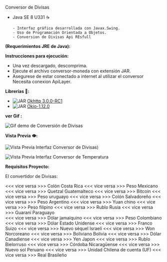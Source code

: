 Conversor de Divisas
   - Java SE 8 U331 ☕
            
         - Interfaz gráfica desarrollada con Javax.Swing.
         - Uso de Programación Orientada a Objetos.
         - Conversion de Divisas Api REsfull
  

**(Requerimientos JRE de Java):**

**Instrucciones para ejecución:**

  - Una vez descargado, descomprima.
  - Ejecute el archivo conversor-moneda con extensión JAR.
  - Asegurese de estar conectado a internet al utilizar el conversor Necesita conexion ApiLayer.


**Librerías 📖:**
   
   - ![JAR](https://img.shields.io/badge/OkHttp--3.0.0--RC1-JAR-blue) <a href="https://repo1.maven.org/maven2/com/squareup/okhttp3/okhttp/3.0.0-RC1/okhttp-3.0.0-RC1.jar">Okhttp 3.0.0-RC1</a>
   - ![JAR](https://img.shields.io/badge/Okio--1.12.0-JAR-blue) <a href="https://repo1.maven.org/maven2/com/squareup/okio/okio/1.12.0/okio-1.12.0.jar">Okio-1.12.0</a>

**ver Gif :**

![Gif demo de Conversión de Divisas]([https://](https://github.com/coder2020x/Divisas/blob/main/src/images/ani.gif))

**Vista Previa 👁️:**

![Vista Previa Interfaz Conversor de Divisas]([https://]https://github.com/coder2020x/Divisas/blob/main/src/images/divi.jpg))

![Vista Previa Interfaz Conversor de Temperatura]([https://](https://github.com/coder2020x/Divisas/blob/main/src/images/temp.jpg))

**Requisitos Proyecto:**

El convertidor de Divisas:

<<< vice versa >>> Colón Costa Rica 
<<< vice versa >>> Peso Mexicano 
<<< vice versa >>> Quetzal Guatemalteco 
<<< vice versa >>> Bitcoin 
<<< vice versa >>> Peso uruguayo 
<<< vice versa >>> Colón Salvadoreño 
<<< vice versa >>> Peso Argentino 
<<< vice versa >>> Yuan chino 
<<< vice versa >>> Peso filipino 
<<< vice versa >>> Rublo Rusia 
<<< vice versa >>> Guaraní Paraguayo  
<<< vice versa >>> Dólar jamaiquino 
<<< vice versa >>> Peso Colombiano 
<<< vice versa >>> Dólar Estado Unidense 
<<< vice versa >>> Franco Suizo 
<<< vice versa >>> Nuevo séquel Israelí 
<<< vice versa >>> Won Norcoreano 
<<< vice versa >>> Boliviano Bolivia 
<<< vice versa >>> Dólar Canadiense 
<<< vice versa >>> Yen Japon 
<<< vice versa >>> Rublo Bielorruso 
<<< vice versa >>> Córdoba Nicaragüense 
<<< vice versa >>> Nuevo sol Peruano 
<<< vice versa >>> Unidad Chilena de cuenta (UF) 
<<< vice versa >>> Real Brasileño

